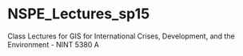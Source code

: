 # NSPE_Lectures_sp15
Class Lectures for GIS for International Crises, Development, and the Environment - NINT 5380 A
